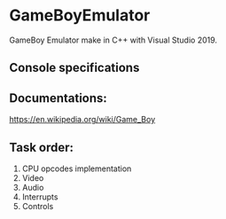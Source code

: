 # GameBoyEmulator

GameBoy Emulator make in C++ with Visual Studio 2019.

## Console specifications


## Documentations:
https://en.wikipedia.org/wiki/Game_Boy

## Task order:
1. CPU opcodes implementation
2. Video 
3. Audio
4. Interrupts
5. Controls

